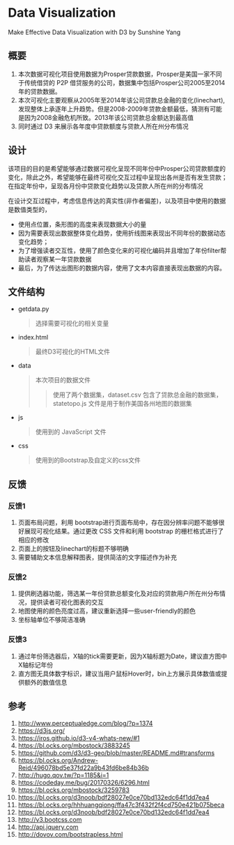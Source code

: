 # Data Visualization

Make Effective Data Visualization with D3 by Sunshine Yang

## 概要
1. 本次数据可视化项目使用数据为Prosper贷款数据，Prosper是美国一家不同于传统借贷的 P2P 借贷服务的公司，数据集中包括Prosper公司2005至2014年的贷款数据。
2. 本次可视化主要观察从2005年至2014年该公司贷款总金融的变化(linechart),发现整体上承逐年上升趋势。但是2008-2009年贷款金额最低，猜测有可能是因为2008金融危机所致。2013年该公司贷款总金额达到最高值
3. 同时通过 D3 来展示各年度中贷款额度与贷款人所在州分布情况

## 设计

该项目的目的是希望能够通过数据可视化呈现不同年份中Prosper公司贷款额度的变化，除此之外，希望能够在最终可视化交互过程中呈现出各州是否有发生贷款；在指定年份中，呈现各月份中贷款变化趋势以及贷款人所在州的分布情况

在设计交互过程中，考虑信息传达的真实性(非作者偏差)，以及项目中使用的数据是数值类型的，
* 使用点位置，条形图的高度来表现数据大小的量 
* 因为需要表现出数据整体变化趋势，使用折线图来表现出不同年份的数据动态变化趋势；
* 为了增强读者交互性，使用了颜色变化来的可视化编码并且增加了年份filter帮助读者观察某一年贷款数据
* 最后，为了传达出图形的数据内容，使用了文本内容直接表现出数据的内容。

## 文件结构
* getdata.py

	>选择需要可视化的相关变量
* index.html

	>最终D3可视化的HTML文件
* data 

	>本次项目的数据文件
	>> 使用了两个数据集，dataset.csv 包含了贷款总金融的数据集， statetopo.js 文件是用于制作美国各州地图的数据集
* js 

	>使用到的 JavaScript 文件
	
* css 
	>使用到的Bootstrap及自定义的css文件

## 反馈

### 反馈1 

1. 页面布局问题，利用 bootstrap进行页面布局中，存在因分辨率问题不能够很好展现可视化结果。通过更改 CSS 文件和利用 bootstrap 的栅栏格式进行了相应的修改
2. 页面上的按钮及linechart的标题不够明确
3. 需要辅助文本信息解释图表，提供简洁的文字描述作为补充

### 反馈2

1. 提供刷选器功能，筛选某一年份贷款总额变化及对应的贷款用户所在州分布情况，提供读者可视化图表的交互
2. 地图使用的颜色亮度过高，建议重新选择一些user-friendly的颜色
3. 坐标轴单位不够简洁准确

### 反馈3

1. 通过年份筛选器后，X轴的tick需要更新，因为X轴标题为Date，建议直方图中X轴标记年份
2. 直方图无具体数字标识，建议当用户鼠标Hover时，bin上方展示具体数值或提供额外的数值信息


## 参考
1. http://www.perceptualedge.com/blog/?p=1374
2. https://d3js.org/
3. https://iros.github.io/d3-v4-whats-new/#1
4. https://bl.ocks.org/mbostock/3883245
5. https://github.com/d3/d3-geo/blob/master/README.md#transforms
6. https://bl.ocks.org/Andrew-Reid/496078bd5e37fd22a9b43fd6be84b36b
7. http://hugo.qov.tw/?p=1185&i=1
8. https://codeday.me/bug/20170326/6296.html
9. https://bl.ocks.org/mbostock/3259783
10. https://bl.ocks.org/d3noob/bdf28027e0ce70bd132edc64f1dd7ea4
11. https://bl.ocks.org/hhhuangqiong/ffa47c3f432f2f4cd750e421b075beca
12. https://bl.ocks.org/d3noob/bdf28027e0ce70bd132edc64f1dd7ea4
13. http://v3.bootcss.com
14. http://api.jquery.com
15. http://dovov.com/bootstrapless.html
